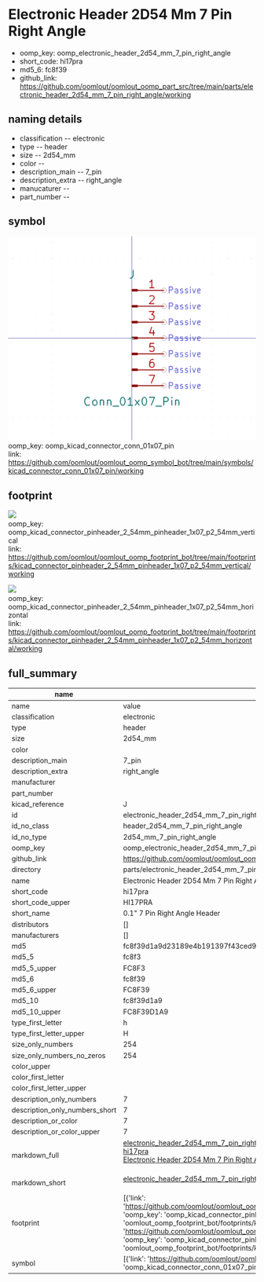 # Electronic Header 2D54 Mm 7 Pin Right Angle

  
* oomp_key: oomp_electronic_header_2d54_mm_7_pin_right_angle 
* short_code: hi17pra
* md5_6: fc8f39  
* github_link: https://github.com/oomlout/oomlout_oomp_part_src/tree/main/parts/electronic_header_2d54_mm_7_pin_right_angle/working  
## naming details
* classification -- electronic
* type -- header
* size -- 2d54_mm
* color -- 
* description_main -- 7_pin
* description_extra -- right_angle
* manucaturer -- 
* part_number -- 



## symbol

![](symbol/0/working/working_600.png)  
oomp_key: oomp_kicad_connector_conn_01x07_pin  
link: https://github.com/oomlout/oomlout_oomp_symbol_bot/tree/main/symbols/kicad_connector_conn_01x07_pin/working  

## footprint

![](footprint/0/working/working_600.png)  
oomp_key: oomp_kicad_connector_pinheader_2_54mm_pinheader_1x07_p2_54mm_vertical  
link: https://github.com/oomlout/oomlout_oomp_footprint_bot/tree/main/footprints/kicad_connector_pinheader_2_54mm_pinheader_1x07_p2_54mm_vertical/working  

![](footprint/0/working/working_600.png)  
oomp_key: oomp_kicad_connector_pinheader_2_54mm_pinheader_1x07_p2_54mm_horizontal  
link: https://github.com/oomlout/oomlout_oomp_footprint_bot/tree/main/footprints/kicad_connector_pinheader_2_54mm_pinheader_1x07_p2_54mm_horizontal/working  

## full_summary
| name | value | 
| --- | --- | 
| name | value | 
| classification | electronic | 
| type | header | 
| size | 2d54_mm | 
| color |  | 
| description_main | 7_pin | 
| description_extra | right_angle | 
| manufacturer |  | 
| part_number |  | 
| kicad_reference | J | 
| id | electronic_header_2d54_mm_7_pin_right_angle | 
| id_no_class | header_2d54_mm_7_pin_right_angle | 
| id_no_type | 2d54_mm_7_pin_right_angle | 
| oomp_key | oomp_electronic_header_2d54_mm_7_pin_right_angle | 
| github_link | https://github.com/oomlout/oomlout_oomp_part_src/tree/main/parts/electronic_header_2d54_mm_7_pin_right_angle/working | 
| directory | parts/electronic_header_2d54_mm_7_pin_right_angle | 
| name | Electronic Header 2D54 Mm 7 Pin Right Angle | 
| short_code | hi17pra | 
| short_code_upper | HI17PRA | 
| short_name | 0.1" 7 Pin Right Angle Header | 
| distributors | [] | 
| manufacturers | [] | 
| md5 | fc8f39d1a9d23189e4b191397f43ced9 | 
| md5_5 | fc8f3 | 
| md5_5_upper | FC8F3 | 
| md5_6 | fc8f39 | 
| md5_6_upper | FC8F39 | 
| md5_10 | fc8f39d1a9 | 
| md5_10_upper | FC8F39D1A9 | 
| type_first_letter | h | 
| type_first_letter_upper | H | 
| size_only_numbers | 254 | 
| size_only_numbers_no_zeros | 254 | 
| color_upper |  | 
| color_first_letter |  | 
| color_first_letter_upper |  | 
| description_only_numbers | 7 | 
| description_only_numbers_short | 7 | 
| description_or_color | 7 | 
| description_or_color_upper | 7 | 
| markdown_full | [electronic_header_2d54_mm_7_pin_right_angle](https://github.com/oomlout/oomlout_oomp_part_src/tree/main/parts/electronic_header_2d54_mm_7_pin_right_angle/working)<br>[hi17pra](https://github.com/oomlout/oomlout_oomp_part_src/tree/main/parts/electronic_header_2d54_mm_7_pin_right_angle/working)<br>[Electronic Header 2D54 Mm 7 Pin Right Angle](https://github.com/oomlout/oomlout_oomp_part_src/tree/main/parts/electronic_header_2d54_mm_7_pin_right_angle/working)<br><br> | 
| markdown_short | [electronic_header_2d54_mm_7_pin_right_angle](https://github.com/oomlout/oomlout_oomp_part_src/tree/main/parts/electronic_header_2d54_mm_7_pin_right_angle/working)<br><br> | 
| footprint | [{'link': 'https://github.com/oomlout/oomlout_oomp_footprint_bot/tree/main/foootprntss/kicad_connector_pinheader_2_54mm_pinheader_1x07_p2_54mm_vertical', 'oomp_key': 'oomp_kicad_connector_pinheader_2_54mm_pinheader_1x07_p2_54mm_vertical', 'directory': 'oomlout_oomp_footprint_bot/footprints/kicad_connector_pinheader_2_54mm_pinheader_1x07_p2_54mm_vertical//working/working.kicad_mod'}, {'link': 'https://github.com/oomlout/oomlout_oomp_footprint_bot/tree/main/foootprntss/kicad_connector_pinheader_2_54mm_pinheader_1x07_p2_54mm_horizontal', 'oomp_key': 'oomp_kicad_connector_pinheader_2_54mm_pinheader_1x07_p2_54mm_horizontal', 'directory': 'oomlout_oomp_footprint_bot/footprints/kicad_connector_pinheader_2_54mm_pinheader_1x07_p2_54mm_horizontal//working/working.kicad_mod'}] | 
| symbol | [{'link': 'https://github.com/oomlout/oomlout_oomp_symbol_bot/tree/main/symbols/kicad_connector_conn_01x07_pin', 'oomp_key': 'oomp_kicad_connector_conn_01x07_pin', 'directory': 'oomlout_oomp_symbol_bot/symbols/kicad_connector_conn_01x07_pin//working/working.kicad_sym'}] | 

